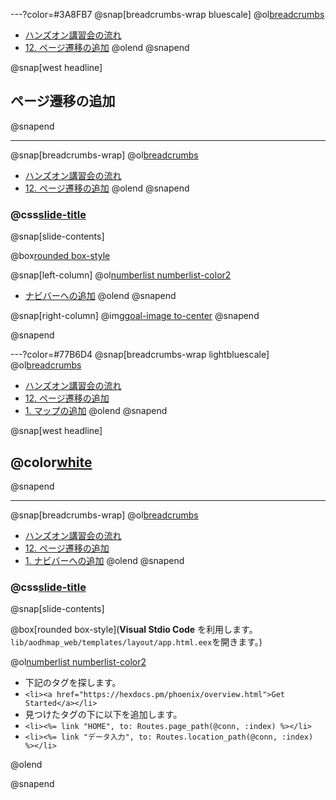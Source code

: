 ---?color=#3A8FB7
@snap[breadcrumbs-wrap bluescale]
@ol[breadcrumbs](false)
- [ハンズオン講習会の流れ](#/2)
- [12. ページ遷移の追加](#/)
@olend
@snapend

@snap[west headline]
## ページ遷移の追加
@snapend

---
@snap[breadcrumbs-wrap]
@ol[breadcrumbs](false)
- [ハンズオン講習会の流れ](#/2)
- [12. ページ遷移の追加](#/)
@olend
@snapend

### @css[slide-title](ページ遷移の追加)

@snap[slide-contents]

@box[rounded box-style](Dbモジュールを利用した表示)

@snap[left-column]
@ol[numberlist numberlist-color2](false)
- [ナビバーへの追加](#/)
@olend
@snapend

@snap[right-column]
@img[goal-image to-center](template/img/Page-transition-13/nav-bar.png)
@snapend

@snapend


---?color=#77B6D4
@snap[breadcrumbs-wrap lightbluescale]
@ol[breadcrumbs](false)
- [ハンズオン講習会の流れ](#/2)
- [12. ページ遷移の追加](#/)
- [1. マップの追加](#/)
@olend
@snapend

@snap[west headline]
## @color[white](ナビバーへの追加)
@snapend

---
@snap[breadcrumbs-wrap]
@ol[breadcrumbs](false)
- [ハンズオン講習会の流れ](#/2)
- [12. ページ遷移の追加](#/)
- [1. ナビバーへの追加](#/)
@olend
@snapend

### @css[slide-title](ナビバーへの追加)

@snap[slide-contents]

@box[rounded box-style](**Visual Stdio Code** を利用します。```lib/aodhmap_web/templates/layout/app.html.eex```を開きます。)

@ol[numberlist numberlist-color2](false)
- 下記のタグを探します。
- ```<li><a href="https://hexdocs.pm/phoenix/overview.html">Get Started</a></li>```
- 見つけたタグの下に以下を追加します。
- ```<li><%= link "HOME", to: Routes.page_path(@conn, :index) %></li>```
- ```<li><%= link "データ入力", to: Routes.location_path(@conn, :index) %></li>```

@olend

@snapend
